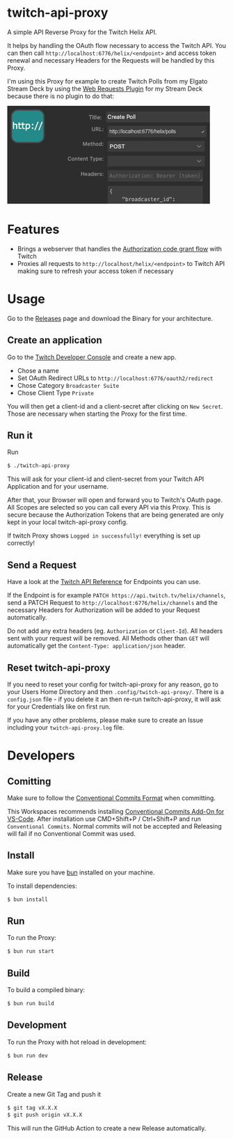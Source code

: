 # twitch-api-proxy

A simple API Reverse Proxy for the Twitch Helix API.

It helps by handling the OAuth flow necessary to access the Twitch API. You can then call `http://localhost:6776/helix/<endpoint>` and access token renewal and necessary Headers for the Requests will be handled by this Proxy.

I'm using this Proxy for example to create Twitch Polls from my Elgato Stream Deck by using the [Web Requests Plugin](https://apps.elgato.com/plugins/gg.datagram.web-requests) for my Stream Deck because there is no plugin to do that:

![Stream Deck HTTP Request Example](images/streamdeck-http-request.png)

# Features

- Brings a webserver that handles the [Authorization code grant flow](https://dev.twitch.tv/docs/authentication/getting-tokens-oauth/#authorization-code-grant-flow) with Twitch
- Proxies all requests to `http://localhost/helix/<endpoint>` to Twitch API making sure to refresh your access token if necessary

# Usage

Go to the [Releases](https://github.com/enyineer/twitch-api-proxy/releases) page and download the Binary for your architecture.

## Create an application

Go to the [Twitch Developer Console](https://dev.twitch.tv/console/apps) and create a new app.

- Chose a name
- Set OAuth Redirect URLs to `http://localhost:6776/oauth2/redirect`
- Chose Category `Broadcaster Suite`
- Chose Client Type `Private`

You will then get a client-id and a client-secret after clicking on `New Secret`. Those are necessary when starting the Proxy for the first time.

## Run it

Run

```bash
$ ./twitch-api-proxy
```

This will ask for your client-id and client-secret from your Twitch API Application and for your username.

After that, your Browser will open and forward you to Twitch's OAuth page. All Scopes are selected so you can call every API via this Proxy. This is secure because the Authorization Tokens that are being generated are only kept in your local twitch-api-proxy config.

If twitch Proxy shows `Logged in successfully!` everything is set up correctly!

## Send a Request

Have a look at the [Twitch API Reference](https://dev.twitch.tv/docs/api/reference/) for Endpoints you can use.

If the Endpoint is for example `PATCH https://api.twitch.tv/helix/channels`, send a PATCH Request to `http://localhost:6776/helix/channels` and the necessary Headers for Authorization will be added to your Request automatically.

Do not add any extra headers (eg. `Authorization` or `Client-Id`). All headers sent with your request will be removed. All Methods other than `GET` will automatically get the `Content-Type: application/json` header.

## Reset twitch-api-proxy

If you need to reset your config for twitch-api-proxy for any reason, go to your Users Home Directory and then `.config/twitch-api-proxy/`. There is a `config.json` file - if you delete it an then re-run twitch-api-proxy, it will ask for your Credentials like on first run.

If you have any other problems, please make sure to create an Issue including your `twitch-api-proxy.log` file.

# Developers

## Comitting

Make sure to follow the [Conventional Commits Format](https://www.conventionalcommits.org/en/v1.0.0/) when committing.

This Workspaces recommends installing [Conventional Commits Add-On for VS-Code](https://marketplace.visualstudio.com/items?itemName=vivaxy.vscode-conventional-commits). After installation use CMD+Shift+P / Ctrl+Shift+P and run `Conventional Commits`. Normal commits will not be accepted and Releasing will fail if no Conventional Commit was used.

## Install

Make sure you have [bun](https://bun.sh) installed on your machine.

To install dependencies:

```bash
$ bun install
```

## Run

To run the Proxy:

```bash
$ bun run start
```

## Build

To build a compiled binary:

```bash
$ bun run build
```

## Development

To run the Proxy with hot reload in development:

```bash
$ bun run dev
```

## Release

Create a new Git Tag and push it

```bash
$ git tag vX.X.X
$ git push origin vX.X.X
```

This will run the GitHub Action to create a new Release automatically.
